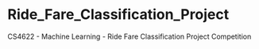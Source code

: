# Ride_Fare_Classification_Project

CS4622 - Machine Learning - Ride Fare Classification Project Competition